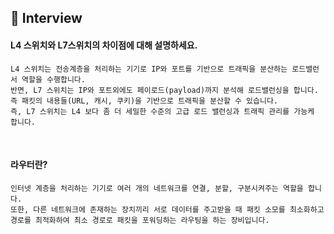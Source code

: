 ## 📝 Interview

#### L4 스위치와 L7스위치의 차이점에 대해 설명하세요.
```
L4 스위치는 전송계층을 처리하는 기기로 IP와 포트를 기반으로 트래픽을 분산하는 로드밸런서 역할을 수행합니다.
반면, L7 스위치는 IP와 포트외에도 페이로드(payload)까지 분석해 로드밸런싱을 합니다.
즉 패킷의 내용들(URL, 캐시, 쿠키)을 기반으로 트래픽을 분산할 수 있습니다.
즉, L7 스위치는 L4 보다 좀 더 세밀한 수준의 고급 로드 밸런싱과 트래픽 관리를 가능케 합니다.
```
<br>

#### 라우터란?
```
인터넷 계층을 처리하는 기기로 여러 개의 네트워크를 연결, 분할, 구분시켜주는 역할을 합니다.
또한, 다른 네트워크에 존재하는 장치끼리 서로 데이터를 주고받을 때 패킷 소모를 최소화하고 경로를 최적화하여 최소 경로로 패킷을 포워딩하는 라우팅을 하는 장비입니다.
```
<br>
